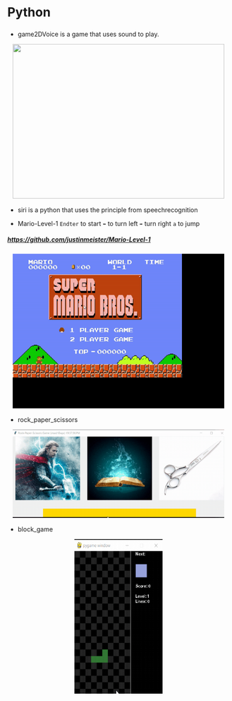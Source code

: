 # Python
##### 
- game2DVoice is a game that uses sound to play.
<p align="center">
<img src="game2DVoice/img/gmae2D.gif" width="480" height="350">
</p>

- siri is a python that uses the principle from speechrecognition

- Mario-Level-1 `Endter` to start `⬅` to turn left `➡` turn right `a` to jump
##### https://github.com/justinmeister/Mario-Level-1
<p align="center">
<img src="Mario-Level-1/img/m.gif" width="480" height="350">
</p>

- rock_paper_scissors
<p align="center">
<img src="rock_paper_scissors/img/r-p-t.gif" width="480" height="200">
</p>

- block_game
<p align="center">
<img src="block_game/block.gif" width="200" height="350">
</p>
